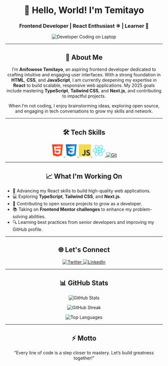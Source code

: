 <h1 align="center">👋 Hello, World! I'm Temitayo</h1>  
<h3 align="center">Frontend Developer | React Enthusiast ⚛️ |  Learner 🚀</h3>  

<p align="center">
  <img src="https://media.giphy.com/media/qgQUggAC3Pfv687qPC/giphy.gif" alt="Developer Coding on Laptop" width="400"/>
</p>

---

<h2 align="center">💼 About Me</h2>
<p align="center">
I’m <strong>Anifowose Temitayo</strong>, an aspiring frontend developer dedicated to crafting intuitive and engaging user interfaces. With a strong foundation in <strong>HTML</strong>, <strong>CSS</strong>, and <strong>JavaScript</strong>, I am currently deepening my expertise in <strong>React</strong> to build scalable, responsive web applications. My 2025 goals include mastering <strong>TypeScript</strong>, <strong>Tailwind CSS</strong>, and <strong>Next.js</strong>, and contributing to impactful projects.
</p>


<p align="center">When I’m not coding, I enjoy brainstorming ideas, exploring open source, and engaging in tech conversations to grow my skills and network.</p>

---

<h2 align="center">🛠️ Tech Skills</h2>
<p align="center">
  <a href="https://developer.mozilla.org/en-US/docs/Web/HTML" target="_blank"> 
    <img src="https://raw.githubusercontent.com/devicons/devicon/master/icons/html5/html5-original.svg" alt="HTML" width="40" height="40"/> 
  </a>  
  <a href="https://developer.mozilla.org/en-US/docs/Web/CSS" target="_blank"> 
    <img src="https://raw.githubusercontent.com/devicons/devicon/master/icons/css3/css3-original.svg" alt="CSS" width="40" height="40"/> 
  </a>  
  <a href="https://developer.mozilla.org/en-US/docs/Web/JavaScript" target="_blank"> 
    <img src="https://raw.githubusercontent.com/devicons/devicon/master/icons/javascript/javascript-original.svg" alt="JavaScript" width="40" height="40"/> 
  </a>  
  <a href="https://reactjs.org/" target="_blank"> 
    <img src="https://raw.githubusercontent.com/devicons/devicon/master/icons/react/react-original.svg" alt="React" width="40" height="40"/> 
  </a>  
  <a href="https://git-scm.com/" target="_blank"> 
    <img src="https://www.vectorlogo.zone/logos/git-scm/git-scm-icon.svg" alt="Git" width="40" height="40"/> 
  </a>
</p>

---

<h2 align="center">📈 What I'm Working On</h2>
<ul>
  <li>🚀 Advancing my React skills to build high-quality web applications.</li>
  <li>💻 Exploring <strong>TypeScript</strong>, <strong>Tailwind CSS</strong>, and <strong>Next.js</strong>.</li>
  <li>🎯 Contributing to open source projects to grow as a developer.</li>
  <li>📚 Taking on <strong>Frontend Mentor challenges</strong> to enhance my problem-solving abilities.</li>
  <li>🔍 Learning best practices from senior developers and improving my GitHub profile.</li>
</ul>

---

<h2 align="center">🌐 Let's Connect</h2>
<p align="center">  
  <a href="https://twitter.com/dev_temitayo" target="_blank"> 
    <img src="https://raw.githubusercontent.com/rahuldkjain/github-profile-readme-generator/master/src/images/icons/Social/twitter.svg" alt="Twitter" height="30" width="40"/> 
  </a>  
  <a href="https://linkedin.com/in/temitayo-anifowose" target="_blank"> 
    <img src="https://raw.githubusercontent.com/rahuldkjain/github-profile-readme-generator/master/src/images/icons/Social/linked-in-alt.svg" alt="LinkedIn" height="30" width="40"/> 
  </a>  
</p>  

---

<h2 align="center">📊 GitHub Stats</h2>
<p align="center">
  <img src="https://github-readme-stats.vercel.app/api?username=theonly1ty&show_icons=true&theme=radical" alt="GitHub Stats" />
</p>
<p align="center">
  <img src="https://github-readme-streak-stats.herokuapp.com/?user=theonly1ty&theme=radical" alt="GitHub Streak" />
</p>
<p align="center">
  <img src="https://github-readme-stats.vercel.app/api/top-langs?username=theonly1ty&show_icons=true&locale=en&layout=compact&theme=radical" alt="Top Languages" />
</p>

---

<h2 align="center">⚡ Motto</h2>
<p align="center">“Every line of code is a step closer to mastery. Let’s build greatness together!”</p>